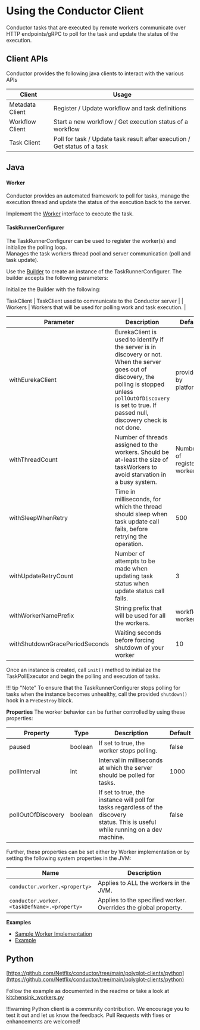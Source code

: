 
# Using the Conductor Client

Conductor tasks that are executed by remote workers communicate over HTTP endpoints/gRPC to poll for the task and update the status of the execution.

## Client APIs
Conductor provides the following java clients to interact with the various APIs

| Client | Usage |
| --- | --- |
| Metadata Client | Register / Update workflow and task definitions |
| Workflow Client | Start a new workflow / Get execution status of a workflow |
| Task Client | Poll for task / Update task result after execution / Get status of a task |

## Java

#### Worker
Conductor provides an automated framework to poll for tasks, manage the execution thread and update the status of the execution back to the server.

Implement the [Worker](https://github.com/Netflix/conductor/blob/main/client/src/main/java/com/netflix/conductor/client/worker/Worker.java) interface to execute the task.

#### TaskRunnerConfigurer  
The TaskRunnerConfigurer can be used to register the worker(s) and initialize the polling loop.  
Manages the task workers thread pool and server communication (poll and task update).  

Use the [Builder](https://github.com/Netflix/conductor/blob/main/client/src/main/java/com/netflix/conductor/client/automator/TaskRunnerConfigurer.java#L106) to create an instance of the TaskRunnerConfigurer. The builder accepts the following parameters:

Initialize the Builder with the following:

 TaskClient 
 | TaskClient used to communicate to the Conductor server |
| Workers | Workers that will be used for polling work and task execution. |

| Parameter | Description | Default |
| --- | --- | --- |
| withEurekaClient | EurekaClient is used to identify if the server is in discovery or not.  When the server goes out of discovery, the polling is stopped unless `pollOutOfDiscovery` is set to true. If passed null, discovery check is not done. | provided by platform |
| withThreadCount | Number of threads assigned to the workers. Should be at-least the size of taskWorkers to avoid starvation in a busy system. | Number of registered workers |
| withSleepWhenRetry | Time in milliseconds, for which the thread should sleep when task update call fails, before retrying the operation. | 500 |
| withUpdateRetryCount | Number of attempts to be made when updating task status when update status call fails. | 3 |
| withWorkerNamePrefix | String prefix that will be used for all the workers. | workflow-worker- |
| withShutdownGracePeriodSeconds | Waiting seconds before forcing shutdown of your worker | 10 |

Once an instance is created, call `init()` method to initialize the TaskPollExecutor and begin the polling and execution of tasks.

!!! tip "Note"
    To ensure that the TaskRunnerConfigurer stops polling for tasks when the instance becomes unhealthy, call the provided `shutdown()` hook in a `PreDestroy` block.

**Properties**
The worker behavior can be further controlled by using these properties:

| Property | Type | Description | Default |
| --- | --- | --- | --- |
| paused | boolean | If set to true, the worker stops polling.| false |
| pollInterval | int | Interval in milliseconds at which the server should be polled for tasks. | 1000 |
| pollOutOfDiscovery | boolean | If set to true, the instance will poll for tasks regardless of the discovery  <br/> status. This is useful while running on a dev machine. | false |

Further, these properties can be set either by Worker implementation or by setting the following system properties in the JVM:

| Name | Description |
| --- | --- |
| `conductor.worker.<property>` | Applies to ALL the workers in the JVM. |
| `conductor.worker.<taskDefName>.<property>` | Applies to the specified worker.  Overrides the global property. |

**Examples**

* [Sample Worker Implementation](https://github.com/Netflix/conductor/blob/main/client/src/test/java/com/netflix/conductor/client/sample/SampleWorker.java)
* [Example](https://github.com/Netflix/conductor/blob/main/client/src/test/java/com/netflix/conductor/client/sample/Main.java)


## Python
[https://github.com/Netflix/conductor/tree/main/polyglot-clients/python](https://github.com/Netflix/conductor/tree/main/polyglot-clients/python)

Follow the example as documented in the readme or take a look at [kitchensink_workers.py](https://github.com/Netflix/conductor/blob/main/polyglot-clients/python/kitchensink_workers.py)

!!!warning
	Python client is a community contribution. We encourage you to test it out and let us know the feedback. Pull Requests with fixes or enhancements are welcomed!
